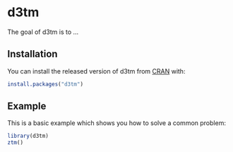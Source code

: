 
<!-- README.md is generated from README.Rmd. Please edit that file -->

# d3tm

<!-- badges: start -->
<!-- badges: end -->

The goal of d3tm is to …

## Installation

You can install the released version of d3tm from
[CRAN](https://CRAN.R-project.org) with:

``` r
install.packages("d3tm")
```

## Example

This is a basic example which shows you how to solve a common problem:

``` r
library(d3tm)
ztm()
```

<div id="htmlwidget-440ca339a56dab503ba4" style="width:100%;height:400px;" class="ztm html-widget"></div>
<script type="application/json" data-for="htmlwidget-440ca339a56dab503ba4">{"x":{"data":{"name":"flare","children":[{"name":"analytics","children":[{"name":"cluster","children":[{"name":"AgglomerativeCluster","value":3938},{"name":"CommunityStructure","value":3812},{"name":"HierarchicalCluster","value":6714},{"name":"MergeEdge","value":743}]},{"name":"graph","children":[{"name":"BetweennessCentrality","value":3534},{"name":"LinkDistance","value":5731},{"name":"MaxFlowMinCut","value":7840},{"name":"ShortestPaths","value":5914},{"name":"SpanningTree","value":3416}]},{"name":"optimization","children":[{"name":"AspectRatioBanker","value":7074}]}]},{"name":"animate","children":[{"name":"Easing","value":17010},{"name":"FunctionSequence","value":5842},{"name":"interpolate","children":[{"name":"ArrayInterpolator","value":1983},{"name":"ColorInterpolator","value":2047},{"name":"DateInterpolator","value":1375},{"name":"Interpolator","value":8746},{"name":"MatrixInterpolator","value":2202},{"name":"NumberInterpolator","value":1382},{"name":"ObjectInterpolator","value":1629},{"name":"PointInterpolator","value":1675},{"name":"RectangleInterpolator","value":2042}]},{"name":"ISchedulable","value":1041},{"name":"Parallel","value":5176},{"name":"Pause","value":449},{"name":"Scheduler","value":5593},{"name":"Sequence","value":5534},{"name":"Transition","value":9201},{"name":"Transitioner","value":19975},{"name":"TransitionEvent","value":1116},{"name":"Tween","value":6006}]},{"name":"data","children":[{"name":"converters","children":[{"name":"Converters","value":721},{"name":"DelimitedTextConverter","value":4294},{"name":"GraphMLConverter","value":9800},{"name":"IDataConverter","value":1314},{"name":"JSONConverter","value":2220}]},{"name":"DataField","value":1759},{"name":"DataSchema","value":2165},{"name":"DataSet","value":586},{"name":"DataSource","value":3331},{"name":"DataTable","value":772},{"name":"DataUtil","value":3322}]},{"name":"display","children":[{"name":"DirtySprite","value":8833},{"name":"LineSprite","value":1732},{"name":"RectSprite","value":3623},{"name":"TextSprite","value":10066}]},{"name":"flex","children":[{"name":"FlareVis","value":4116}]},{"name":"physics","children":[{"name":"DragForce","value":1082},{"name":"GravityForce","value":1336},{"name":"IForce","value":319},{"name":"NBodyForce","value":10498},{"name":"Particle","value":2822},{"name":"Simulation","value":9983},{"name":"Spring","value":2213},{"name":"SpringForce","value":1681}]},{"name":"query","children":[{"name":"AggregateExpression","value":1616},{"name":"And","value":1027},{"name":"Arithmetic","value":3891},{"name":"Average","value":891},{"name":"BinaryExpression","value":2893},{"name":"Comparison","value":5103},{"name":"CompositeExpression","value":3677},{"name":"Count","value":781},{"name":"DateUtil","value":4141},{"name":"Distinct","value":933},{"name":"Expression","value":5130},{"name":"ExpressionIterator","value":3617},{"name":"Fn","value":3240},{"name":"If","value":2732},{"name":"IsA","value":2039},{"name":"Literal","value":1214},{"name":"Match","value":3748},{"name":"Maximum","value":843},{"name":"methods","children":[{"name":"add","value":593},{"name":"and","value":330},{"name":"average","value":287},{"name":"count","value":277},{"name":"distinct","value":292},{"name":"div","value":595},{"name":"eq","value":594},{"name":"fn","value":460},{"name":"gt","value":603},{"name":"gte","value":625},{"name":"iff","value":748},{"name":"isa","value":461},{"name":"lt","value":597},{"name":"lte","value":619},{"name":"max","value":283},{"name":"min","value":283},{"name":"mod","value":591},{"name":"mul","value":603},{"name":"neq","value":599},{"name":"not","value":386},{"name":"or","value":323},{"name":"orderby","value":307},{"name":"range","value":772},{"name":"select","value":296},{"name":"stddev","value":363},{"name":"sub","value":600},{"name":"sum","value":280},{"name":"update","value":307},{"name":"variance","value":335},{"name":"where","value":299},{"name":"xor","value":354},{"name":"_","value":264}]},{"name":"Minimum","value":843},{"name":"Not","value":1554},{"name":"Or","value":970},{"name":"Query","value":13896},{"name":"Range","value":1594},{"name":"StringUtil","value":4130},{"name":"Sum","value":791},{"name":"Variable","value":1124},{"name":"Variance","value":1876},{"name":"Xor","value":1101}]},{"name":"scale","children":[{"name":"IScaleMap","value":2105},{"name":"LinearScale","value":1316},{"name":"LogScale","value":3151},{"name":"OrdinalScale","value":3770},{"name":"QuantileScale","value":2435},{"name":"QuantitativeScale","value":4839},{"name":"RootScale","value":1756},{"name":"Scale","value":4268},{"name":"ScaleType","value":1821},{"name":"TimeScale","value":5833}]},{"name":"util","children":[{"name":"Arrays","value":8258},{"name":"Colors","value":10001},{"name":"Dates","value":8217},{"name":"Displays","value":12555},{"name":"Filter","value":2324},{"name":"Geometry","value":10993},{"name":"heap","children":[{"name":"FibonacciHeap","value":9354},{"name":"HeapNode","value":1233}]},{"name":"IEvaluable","value":335},{"name":"IPredicate","value":383},{"name":"IValueProxy","value":874},{"name":"math","children":[{"name":"DenseMatrix","value":3165},{"name":"IMatrix","value":2815},{"name":"SparseMatrix","value":3366}]},{"name":"Maths","value":17705},{"name":"Orientation","value":1486},{"name":"palette","children":[{"name":"ColorPalette","value":6367},{"name":"Palette","value":1229},{"name":"ShapePalette","value":2059},{"name":"SizePalette","value":2291}]},{"name":"Property","value":5559},{"name":"Shapes","value":19118},{"name":"Sort","value":6887},{"name":"Stats","value":6557},{"name":"Strings","value":22026}]},{"name":"vis","children":[{"name":"axis","children":[{"name":"Axes","value":1302},{"name":"Axis","value":24593},{"name":"AxisGridLine","value":652},{"name":"AxisLabel","value":636},{"name":"CartesianAxes","value":6703}]},{"name":"controls","children":[{"name":"AnchorControl","value":2138},{"name":"ClickControl","value":3824},{"name":"Control","value":1353},{"name":"ControlList","value":4665},{"name":"DragControl","value":2649},{"name":"ExpandControl","value":2832},{"name":"HoverControl","value":4896},{"name":"IControl","value":763},{"name":"PanZoomControl","value":5222},{"name":"SelectionControl","value":7862},{"name":"TooltipControl","value":8435}]},{"name":"data","children":[{"name":"Data","value":20544},{"name":"DataList","value":19788},{"name":"DataSprite","value":10349},{"name":"EdgeSprite","value":3301},{"name":"NodeSprite","value":19382},{"name":"render","children":[{"name":"ArrowType","value":698},{"name":"EdgeRenderer","value":5569},{"name":"IRenderer","value":353},{"name":"ShapeRenderer","value":2247}]},{"name":"ScaleBinding","value":11275},{"name":"Tree","value":7147},{"name":"TreeBuilder","value":9930}]},{"name":"events","children":[{"name":"DataEvent","value":2313},{"name":"SelectionEvent","value":1880},{"name":"TooltipEvent","value":1701},{"name":"VisualizationEvent","value":1117}]},{"name":"legend","children":[{"name":"Legend","value":20859},{"name":"LegendItem","value":4614},{"name":"LegendRange","value":10530}]},{"name":"operator","children":[{"name":"distortion","children":[{"name":"BifocalDistortion","value":4461},{"name":"Distortion","value":6314},{"name":"FisheyeDistortion","value":3444}]},{"name":"encoder","children":[{"name":"ColorEncoder","value":3179},{"name":"Encoder","value":4060},{"name":"PropertyEncoder","value":4138},{"name":"ShapeEncoder","value":1690},{"name":"SizeEncoder","value":1830}]},{"name":"filter","children":[{"name":"FisheyeTreeFilter","value":5219},{"name":"GraphDistanceFilter","value":3165},{"name":"VisibilityFilter","value":3509}]},{"name":"IOperator","value":1286},{"name":"label","children":[{"name":"Labeler","value":9956},{"name":"RadialLabeler","value":3899},{"name":"StackedAreaLabeler","value":3202}]},{"name":"layout","children":[{"name":"AxisLayout","value":6725},{"name":"BundledEdgeRouter","value":3727},{"name":"CircleLayout","value":9317},{"name":"CirclePackingLayout","value":12003},{"name":"DendrogramLayout","value":4853},{"name":"ForceDirectedLayout","value":8411},{"name":"IcicleTreeLayout","value":4864},{"name":"IndentedTreeLayout","value":3174},{"name":"Layout","value":7881},{"name":"NodeLinkTreeLayout","value":12870},{"name":"PieLayout","value":2728},{"name":"RadialTreeLayout","value":12348},{"name":"RandomLayout","value":870},{"name":"StackedAreaLayout","value":9121},{"name":"TreeMapLayout","value":9191}]},{"name":"Operator","value":2490},{"name":"OperatorList","value":5248},{"name":"OperatorSequence","value":4190},{"name":"OperatorSwitch","value":2581},{"name":"SortOperator","value":2023}]},{"name":"Visualization","value":16540}]}]}},"evals":[],"jsHooks":[]}</script>
